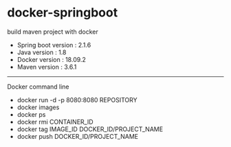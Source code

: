# docker-springboot
build maven project with docker


+ Spring boot version : 2.1.6
+ Java version : 1.8
+ Docker version : 18.09.2
+ Maven version : 3.6.1





* * *
Docker command line

+ docker run -d -p 8080:8080 REPOSITORY
+ docker images
+ docker ps
+ docker rmi CONTAINER_ID
+ docker tag IMAGE_ID DOCKER_ID/PROJECT_NAME
+ docker push DOCKER_ID/PROJECT_NAME
